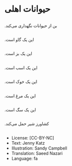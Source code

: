 # حیوانات اهلی

##
.بن از حیوانات نگهداری می‌کند

##
.این یک گاو است

##
.این یک بز است

##
.این یک اسب است

##
.این یک خوک است

##
.این یک مرغ است

##
.این یک سگ است

##
.کشاورز شیر حمل می‌کند

##
* License: [CC-BY-NC]
* Text: Jenny Katz
* Illustration: Sandy Campbell
* Translation: Saeed Nazari
* Language: fa
